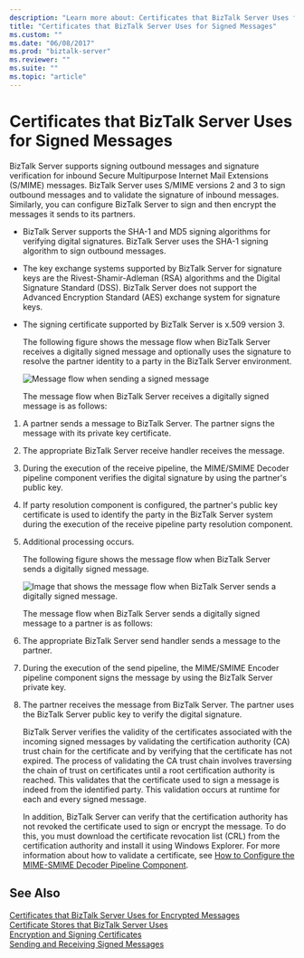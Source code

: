 ```yaml
---
description: "Learn more about: Certificates that BizTalk Server Uses for Signed Messages"
title: "Certificates that BizTalk Server Uses for Signed Messages"
ms.custom: ""
ms.date: "06/08/2017"
ms.prod: "biztalk-server"
ms.reviewer: ""
ms.suite: ""
ms.topic: "article"
---
```

# Certificates that BizTalk Server Uses for Signed Messages
BizTalk Server supports signing outbound messages and signature verification for inbound Secure Multipurpose Internet Mail Extensions (S/MIME) messages. BizTalk Server uses S/MIME versions 2 and 3 to sign outbound messages and to validate the signature of inbound messages. Similarly, you can configure BizTalk Server to sign and then encrypt the messages it sends to its partners.  
  
- BizTalk Server supports the SHA-1 and MD5 signing algorithms for verifying digital signatures. BizTalk Server uses the SHA-1 signing algorithm to sign outbound messages.  
  
- The key exchange systems supported by BizTalk Server for signature keys are the Rivest-Shamir-Adleman (RSA) algorithms and the Digital Signature Standard (DSS). BizTalk Server does not support the Advanced Encryption Standard (AES) exchange system for signature keys.  
  
- The signing certificate supported by BizTalk Server is x.509 version 3.  
  
  The following figure shows the message flow when BizTalk Server receives a digitally signed message and optionally uses the signature to resolve the partner identity to a party in the BizTalk Server environment.  
  
  ![Message flow when sending a signed message](../core/media/6fd1674d-5a21-4272-83ca-608d7b400de7.gif "6fd1674d-5a21-4272-83ca-608d7b400de7")  
  
  The message flow when BizTalk Server receives a digitally signed message is as follows:  
  
1. A partner sends a message to BizTalk Server. The partner signs the message with its private key certificate.  
  
2. The appropriate BizTalk Server receive handler receives the message.  
  
3. During the execution of the receive pipeline, the MIME/SMIME Decoder pipeline component verifies the digital signature by using the partner's public key.  
  
4. If party resolution component is configured, the partner's public key certificate is used to identify the party in the BizTalk Server system during the execution of the receive pipeline party resolution component.  
  
5. Additional processing occurs.  
  
   The following figure shows the message flow when BizTalk Server sends a digitally signed message.  
  
   ![Image that shows the message flow when BizTalk Server sends a digitally signed message.](../core/media/bts-bpi-sp-msgsec-outboundsigning-r2c.gif "bts_BPI_SP_MSGSEC_OutboundSigning_R2c")  
  
   The message flow when BizTalk Server sends a digitally signed message to a partner is as follows:  
  
6. The appropriate BizTalk Server send handler sends a message to the partner.  
  
7. During the execution of the send pipeline, the MIME/SMIME Encoder pipeline component signs the message by using the BizTalk Server private key.  
  
8. The partner receives the message from BizTalk Server. The partner uses the BizTalk Server public key to verify the digital signature.  
  
   BizTalk Server verifies the validity of the certificates associated with the incoming signed messages by validating the certification authority (CA) trust chain for the certificate and by verifying that the certificate has not expired. The process of validating the CA trust chain involves traversing the chain of trust on certificates until a root certification authority is reached. This validates that the certificate used to sign a message is indeed from the identified party. This validation occurs at runtime for each and every signed message.  
  
   In addition, BizTalk Server can verify that the certification authority has not revoked the certificate used to sign or encrypt the message. To do this, you must download the certificate revocation list (CRL) from the certification authority and install it using Windows Explorer. For more information about how to validate a certificate, see [How to Configure the MIME-SMIME Decoder Pipeline Component](../core/how-to-configure-the-mime-smime-decoder-pipeline-component.md).  
  
## See Also  
 [Certificates that BizTalk Server Uses for Encrypted Messages](../core/certificates-that-biztalk-server-uses-for-encrypted-messages.md)   
 [Certificate Stores that BizTalk Server Uses](../core/certificate-stores-that-biztalk-server-uses.md)   
 [Encryption and Signing Certificates](../core/encryption-and-signing-certificates.md)   
 [Sending and Receiving Signed Messages](../core/sending-and-receiving-signed-messages.md)
